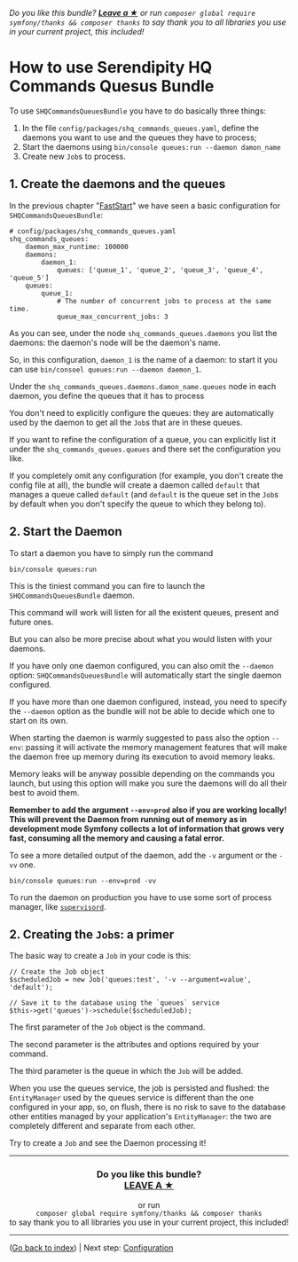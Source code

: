 *Do you like this bundle? [**Leave a &#9733;**](#js-repo-pjax-container) or run `composer global require symfony/thanks && composer thanks` to say thank you to all libraries you use in your current project, this included!*

How to use Serendipity HQ Commands Quesus Bundle
================================================

To use `SHQCommandsQueuesBundle` you have to do basically three things:

1. In the file `config/packages/shq_commands_queues.yaml`, define the daemons you want to use and the queues they have to process;
2. Start the daemons using `bin/console queues:run --daemon damon_name`
3. Create new `Job`s to process.

## 1. Create the daemons and the queues

In the previous chapter "[FastStart](20-Fast-Start.md)" we have seen a basic configuration for `SHQCommandsQueuesBundle`:

    # config/packages/shq_commands_queues.yaml
    shq_commands_queues:
        daemon_max_runtime: 100000
        daemons:
            daemon_1:
                queues: ['queue_1', 'queue_2', 'queue_3', 'queue_4', 'queue_5']
        queues:
            queue_1:
                # The number of concurrent jobs to process at the same time.
                queue_max_concurrent_jobs: 3

As you can see, under the node `shq_commands_queues.daemons` you list the daemons: the daemon's node will be the daemon's name.

So, in this configuration, `daemon_1` is the name of a daemon: to start it you can use `bin/consoel queues:run --daemon daemon_1`.

Under the `shq_commands_queues.daemons.damon_name.queues` node in each daemon, you define the queues that it has to process

You don't need to explicitly configure the queues: they are automatically used by the daemon to get all the `Job`s that are in these queues.

If you want to refine the configuration of a queue, you can explicitly list it under the `shq_commands_queues.queues` and there set the configuration you like.

If you completely omit any configuration (for example, you don't create the config file at all), the bundle will create a daemon called `default` that manages
 a queue called `default` (and `default` is the queue set in the `Job`s by default when you don't specify the queue to which they belong to).

## 2. Start the Daemon

To start a daemon you have to simply run the command

    bin/console queues:run

This is the tiniest command you can fire to launch the `SHQCommandsQueuesBundle` daemon.

This command will work will listen for all the existent queues, present and future ones.

But you can also be more precise about what you would listen with your daemons.

If you have only one daemon configured, you can also omit the `--daemon` option: `SHQCommandsQueuesBundle` will automatically start the single daemon configured.

If you have more than one daemon configured, instead, you need to specify the `--daemon` option as the bundle will not be able to decide which one to start on its own.

When starting the daemon is warmly suggested to pass also the option `--env`: passing it will activate the memory management features that will make the daemon free up memory during its execution to avoid memory leaks.

Memory leaks will be anyway possible depending on the commands you launch, but using this option will make you sure the daemons will do all their best to avoid them.

**Remember to add the argument `--env=prod` also if you are working locally! This will prevent the Daemon from running
out of memory as in development mode Symfony collects a lot of information that grows very fast, consuming all the
memory and causing a fatal error.**

To see a more detailed output of the daemon, add the `-v` argument or the `-vv` one.

    bin/console queues:run --env=prod -vv

To run the daemon on production you have to use some sort of process manager, like
 [`supervisord`](http://supervisord.org/).

## 2. Creating the `Job`s: a primer

The basic way to create a `Job` in your code is this:

    // Create the Job object
    $scheduledJob = new Job('queues:test', '-v --argument=value', 'default');

    // Save it to the database using the `queues` service
    $this->get('queues')->schedule($scheduledJob);

The first parameter of the `Job` object is the command.

The second parameter is the attributes and options required by your command.

The third parameter is the queue in which the `Job` will be added.

When you use the queues service, the job is persisted and flushed: the `EntityManager` used by the queues service is different than the one configured in your app, so, on flush, there is no risk to save to the database other
 entities managed by your application's `EntityManager`: the two are completely different and separate from each other.

Try to create a `Job` and see the Daemon processing it!

<hr />
<h3 align="center">
    <b>Do you like this bundle?</b><br />
    <b><a href="#js-repo-pjax-container">LEAVE A &#9733;</a></b>
</h3>
<p align="center">
    or run<br />
    <code>composer global require symfony/thanks && composer thanks</code><br />
    to say thank you to all libraries you use in your current project, this included!
</p>
<hr />

([Go back to index](00-Index.md)) | Next step: [Configuration](40-Configuration.md)
